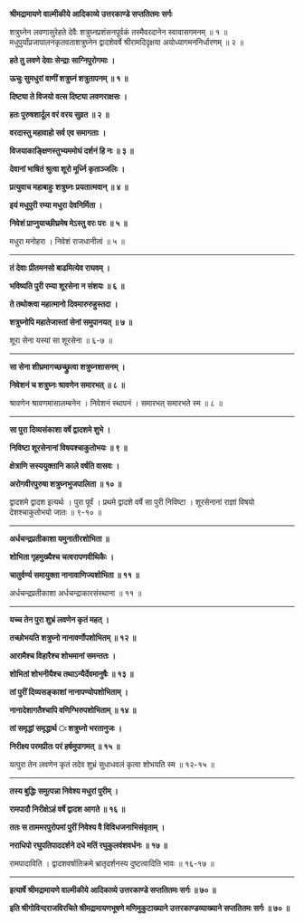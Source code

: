 **श्रीमद्रामायणे वाल्मीकीये आदिकाव्ये उत्तरकाण्डे सप्ततितमः सर्गः**

शत्रुघ्नेन लवणासुरेहते देवैः शत्रुघ्नप्रशंसनपूर्वकं तस्मैवरदानेन स्वावासगमनम् ॥ १ ॥ मधुपुर्यांप्रजापालनंकृतवताशत्रुघ्नेन द्वादशेवर्षे श्रीरामदिदृक्षया अयोध्यागमननिर्धारणम् ॥ २ ॥

**हते तु लवणे देवाः सेन्द्राः साग्निपुरोगमाः ।**

**ऊचुः सुमधुरां वाणीं शत्रुघ्नं शत्रुतापनम् ॥ १ ॥**

**दिष्ट्या ते विजयो वत्स दिष्ट्या लवणराक्षसः ।**

**हतः पुरुषशार्दूल वरं वरय सुव्रत ॥ २ ॥**

**वरदास्तु महावाहो सर्व एव समागताः ।**

**विजयाकाङ्क्षिणस्तुभ्यममोघं दर्शनं हि नः ॥ ३ ॥**

**देवानां भाषितं श्रुत्वा शूरो मूर्ध्नि कृताञ्जलिः ।**

**प्रत्युवाच महाबाहुः शत्रुघ्नः प्रयतात्मवान् ॥ ४ ॥**

**इयं मधुपुरी रम्या मधुरा देवनिर्मिता ।**

**निवेशं प्राप्नुयाच्छीघ्रमेष मेऽस्तु वरः परः ॥ ५ ॥**

मधुरा मनोहरा । निवेशं राजधानीत्वं ॥ ५ ॥

****

**तं देवाः प्रीतमनसो बाढमित्येव राघवम् ।**

**भविष्यति पुरी रम्या शूरसेना न संशयः ॥ ६ ॥**

**ते तथोक्त्वा महात्मानो दिवमारुरुहुस्तदा ।**

**शत्रुघ्नोपि महातेजास्तां सेनां समुपानयत् ॥ ७ ॥**

शूरा सेना यस्यां सा शूरसेना ॥ ६-७ ॥

****

**सा सेना शीघ्रमागच्छच्छ्रुत्वा शत्रुघ्नशासनम् ।**

**निवेशनं च शत्रुघ्नः श्रावणेन समारभत् ॥ ८ ॥**

श्रावणेन श्रावणमासालम्बनेन । निवेशनं स्थापनं । समारभत् समारभते स्म ॥ ८ ॥

****

**सा पुरा दिव्यसंकाशा वर्षे द्वादशमे शुभे ।**

**निविष्टा शूरसेनानां विषयश्चाकुतोभयः ॥ ९ ॥**

**क्षेत्राणि सस्ययुक्तानि काले वर्षति वासवः ।**

**अरोगवीरपुरुषा शत्रुघ्नभुजपालिता ॥ १० ॥**

द्वादशमे द्वादश इत्यर्थः । पुरा पूर्वं । प्रथमे द्वादशे वर्षे सा पुरी निविष्टा । शूरसेनानां राज्ञां विषयो देशश्चाकुतोभयो जातः ॥ ९-१० ॥

****

**अर्धचन्द्रप्रतीकाशा यमुनातीरशोभिता ॥**

**शोभिता गृहमुख्यैश्च चत्वरापणवीथिकैः ।**

**चातुर्वर्ण्य समायुक्ता नानावाणिज्यशोभिता ॥ ११ ॥**

अर्धचन्द्रप्रतीकाशा अर्धचन्द्राकारसंस्थाना ॥ ११ ॥

****

**यच्च तेन पुरा शुभ्रं लवणेन कृतं महत् ।**

**तच्छोभयति शत्रुघ्नो नानावर्णोपशोभितम् ॥ १२ ॥**

**आरामैश्च विहारैश्च शोभमानां समन्ततः ।**

**शोभितां शोभनीयैश्च तथाऽन्यैर्देवमानुषैः ॥ १३ ॥**

**तां पुरीं दिव्यसङ्काशां नानापण्योपशोभिताम् ।**

**नानादेशागतैश्चापि वणिग्भिरुपशोभिताम् ॥ १४ ॥**

**तां समृद्धां समृद्धार्थ ः शत्रुघ्नो भरतानुजः ।**

**निरीक्ष्य परमप्रीतः परं हर्षमुपागमत् ॥ १५ ॥**

यत्पुरा तेन लवणेन कृतं तदेव शुभ्रं सुधाधवलं कृत्वा शोभयति स्म ॥ १२-१५ ॥

****

**तस्य बुद्धिः समुत्पन्ना निवेश्य मधुरां पुरीम् ।**

**रामपादौ निरीक्षेऽहं वर्षे द्वादश आगते ॥ १६ ॥**

**ततः स ताममरपुरोपमां पुरीं निवेश्य वै विविधजनाभिसंवृताम् ।**

**नराधिपो रघुपतिपाददर्शने दधे मतिं रघुकुलवंशवर्धनः ॥ १७ ॥**

रामपादाविति । द्वादशवर्षातिक्रमे भ्रातृदर्शनस्य दुष्टत्वादिति भावः ॥ १६-१७ ॥

****

**इत्यार्षे श्रीमद्रामायणे वाल्मीकीये आदिकाव्ये उत्तरकाण्डे सप्ततितमः सर्गः ॥ ७० ॥**

**इति श्रीगोविन्दराजविरचिते श्रीमद्रामायणभूषणे मणिमुकुटाख्याने उत्तरकाण्डव्याख्याने सप्ततितमः सर्गः ॥ ७० ॥**
